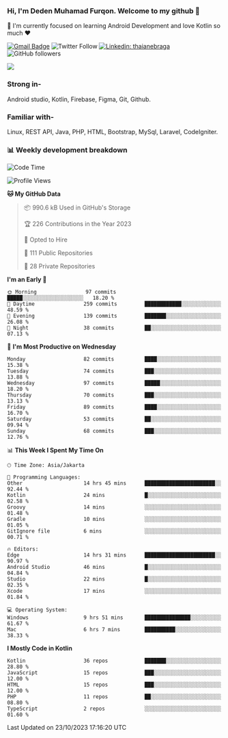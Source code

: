 ### Hi, I'm Deden Muhamad Furqon. Welcome to my github 👋

<!--
**furqoncreative/furqoncreative** is a ✨ _special_ ✨ repository because its `README.md` (this file) appears on your GitHub profile.

Here are some ideas to get you started:

- 🔭 I’m currently working on ...
- 👯 I’m looking to collaborate on ...
- 🤔 I’m looking for help with ...
- 💬 Ask me about ...
- 📫 How to reach me: ...
- 😄 Pronouns: ...
- ⚡ Fun fact: ...
-->

  🌱 I'm currently focused on learning Android Development and love Kotlin so much ❤ 

[![Gmail Badge](https://img.shields.io/badge/-furqoncreative24@gmail.com-c14438?style=flat-square&logo=Gmail&logoColor=white&link=mailto:furqoncreative24@gmail.com)](mailto:furqoncreative24@gmail.com)
![Twitter Follow](https://img.shields.io/twitter/follow/furqoncreative?label=Follow)
[![Linkedin: thaianebraga](https://img.shields.io/badge/-Deden_Muhamad_Furqon-blue?style=flat-square&logo=Linkedin&logoColor=white&link=https://www.linkedin.com/in/anmol-p-singh/)](https://www.linkedin.com/in/furqoncreative/)
![GitHub followers](https://img.shields.io/github/followers/furqoncreative?label=Follow&style=social)

<img src="https://github-readme-stats.sera5-dev.vercel.app/api?username=furqoncreative&hide=stars&show_icons=true&count_private=true&include_all_commits=true&title_color=#008080&icon_color=#008080&hide_border=true" width="">

### Strong in-

Android studio, Kotlin, Firebase, Figma, Git, Github.

### Familiar with-
Linux, REST API, Java, PHP, HTML, Bootstrap, MySql, Laravel, CodeIgniter.

### 📊 Weekly development breakdown

<!--START_SECTION:waka-->
![Code Time](http://img.shields.io/badge/Code%20Time-1%2C380%20hrs%2048%20mins-blue)

![Profile Views](http://img.shields.io/badge/Profile%20Views-1-blue)

**🐱 My GitHub Data** 

> 📦 990.6 kB Used in GitHub's Storage 
 > 
> 🏆 226 Contributions in the Year 2023
 > 
> 💼 Opted to Hire
 > 
> 📜 111 Public Repositories 
 > 
> 🔑 28 Private Repositories 
 > 
**I'm an Early 🐤** 

```text
🌞 Morning                97 commits          █████░░░░░░░░░░░░░░░░░░░░   18.20 % 
🌆 Daytime                259 commits         ████████████░░░░░░░░░░░░░   48.59 % 
🌃 Evening                139 commits         ███████░░░░░░░░░░░░░░░░░░   26.08 % 
🌙 Night                  38 commits          ██░░░░░░░░░░░░░░░░░░░░░░░   07.13 % 
```
📅 **I'm Most Productive on Wednesday** 

```text
Monday                   82 commits          ████░░░░░░░░░░░░░░░░░░░░░   15.38 % 
Tuesday                  74 commits          ███░░░░░░░░░░░░░░░░░░░░░░   13.88 % 
Wednesday                97 commits          █████░░░░░░░░░░░░░░░░░░░░   18.20 % 
Thursday                 70 commits          ███░░░░░░░░░░░░░░░░░░░░░░   13.13 % 
Friday                   89 commits          ████░░░░░░░░░░░░░░░░░░░░░   16.70 % 
Saturday                 53 commits          ██░░░░░░░░░░░░░░░░░░░░░░░   09.94 % 
Sunday                   68 commits          ███░░░░░░░░░░░░░░░░░░░░░░   12.76 % 
```


📊 **This Week I Spent My Time On** 

```text
🕑︎ Time Zone: Asia/Jakarta

💬 Programming Languages: 
Other                    14 hrs 45 mins      ███████████████████████░░   92.44 % 
Kotlin                   24 mins             █░░░░░░░░░░░░░░░░░░░░░░░░   02.58 % 
Groovy                   14 mins             ░░░░░░░░░░░░░░░░░░░░░░░░░   01.48 % 
Gradle                   10 mins             ░░░░░░░░░░░░░░░░░░░░░░░░░   01.05 % 
GitIgnore file           6 mins              ░░░░░░░░░░░░░░░░░░░░░░░░░   00.71 % 

🔥 Editors: 
Edge                     14 hrs 31 mins      ███████████████████████░░   90.97 % 
Android Studio           46 mins             █░░░░░░░░░░░░░░░░░░░░░░░░   04.84 % 
Studio                   22 mins             █░░░░░░░░░░░░░░░░░░░░░░░░   02.35 % 
Xcode                    17 mins             ░░░░░░░░░░░░░░░░░░░░░░░░░   01.84 % 

💻 Operating System: 
Windows                  9 hrs 51 mins       ███████████████░░░░░░░░░░   61.67 % 
Mac                      6 hrs 7 mins        ██████████░░░░░░░░░░░░░░░   38.33 % 
```

**I Mostly Code in Kotlin** 

```text
Kotlin                   36 repos            ███████░░░░░░░░░░░░░░░░░░   28.80 % 
JavaScript               15 repos            ███░░░░░░░░░░░░░░░░░░░░░░   12.00 % 
HTML                     15 repos            ███░░░░░░░░░░░░░░░░░░░░░░   12.00 % 
PHP                      11 repos            ██░░░░░░░░░░░░░░░░░░░░░░░   08.80 % 
TypeScript               2 repos             ░░░░░░░░░░░░░░░░░░░░░░░░░   01.60 % 
```




 Last Updated on 23/10/2023 17:16:20 UTC
<!--END_SECTION:waka-->
